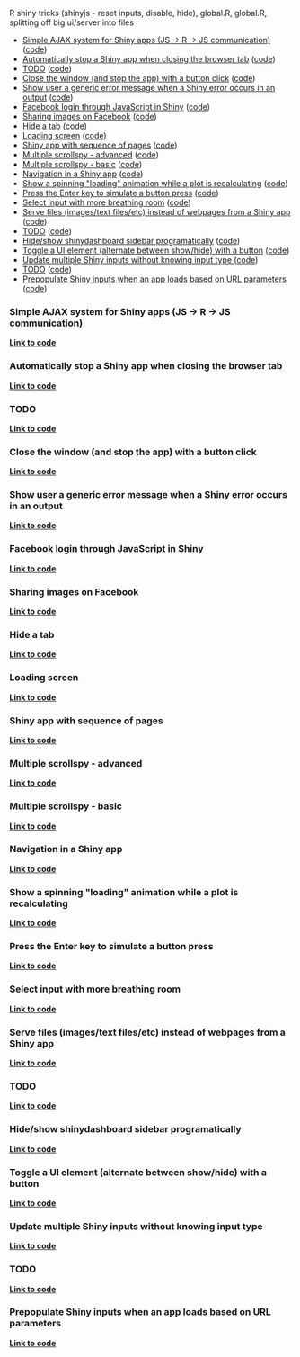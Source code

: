 R shiny tricks (shinyjs - reset inputs, disable, hide), global.R, 
global.R, splitting off big ui/server into files



- [Simple AJAX system for Shiny apps (JS -> R -> JS communication)](#api-ajax) ([code](./api-ajax))
- [Automatically stop a Shiny app when closing the browser tab](#auto-kill-app) ([code](./auto-kill-app))
- [TODO](#busy-indicator) ([code](./busy-indicator))
- [Close the window (and stop the app) with a button click](#close-window) ([code](./close-window))
- [Show user a generic error message when a Shiny error occurs in an output](#error-custom-message) ([code](./error-custom-message))
- [Facebook login through JavaScript in Shiny](#fb-login) ([code](./fb-login))
- [Sharing images on Facebook](#fb-share-img) ([code](./fb-share-img))
- [Hide a tab](#hide-tab) ([code](./hide-tab))
- [Loading screen](#loading-screen) ([code](./loading-screen))
- [Shiny app with sequence of pages](#multiple-pages) ([code](./multiple-pages))
- [Multiple scrollspy - advanced](#multiple-scrollspy-advanced) ([code](./multiple-scrollspy-advanced))
- [Multiple scrollspy - basic](#multiple-scrollspy-basic) ([code](./multiple-scrollspy-basic))
- [Navigation in a Shiny app](#navigate-history) ([code](./navigate-history))
- [Show a spinning "loading" animation while a plot is recalculating](#plot-spinner) ([code](./plot-spinner))
- [Press the Enter key to simulate a button press](#proxy-click) ([code](./proxy-click))
- [Select input with more breathing room](#select-input-large) ([code](./select-input-large))
- [Serve files (images/text files/etc) instead of webpages from a Shiny app ](#serve-images-files) ([code](./serve-images-files))
- [TODO](#server-to-ui-variable) ([code](./server-to-ui-variable))
- [Hide/show shinydashboard sidebar programatically](#shinydashboard-sidebar-hide) ([code](./shinydashboard-sidebar-hide))
- [Toggle a UI element (alternate between show/hide) with a button](#simple-toggle) ([code](./simple-toggle))
- [Update multiple Shiny inputs without knowing input type ](#update-input) ([code](./update-input))
- [TODO](#upload-file-names) ([code](./upload-file-names))
- [Prepopulate Shiny inputs when an app loads based on URL parameters](#url-inputs) ([code](./url-inputs))


<h3 id="api-ajax">Simple AJAX system for Shiny apps (JS -> R -> JS communication)</h3>

**[Link to code](./api-ajax)**


<h3 id="auto-kill-app">Automatically stop a Shiny app when closing the browser tab</h3>

**[Link to code](./auto-kill-app)**


<h3 id="busy-indicator">TODO</h3>

**[Link to code](./busy-indicator)**


<h3 id="close-window">Close the window (and stop the app) with a button click</h3>

**[Link to code](./close-window)**


<h3 id="error-custom-message">Show user a generic error message when a Shiny error occurs in an output</h3>

**[Link to code](./error-custom-message)**


<h3 id="fb-login">Facebook login through JavaScript in Shiny</h3>

**[Link to code](./fb-login)**


<h3 id="fb-share-img">Sharing images on Facebook</h3>

**[Link to code](./fb-share-img)**


<h3 id="hide-tab">Hide a tab</h3>

**[Link to code](./hide-tab)**


<h3 id="loading-screen">Loading screen</h3>

**[Link to code](./loading-screen)**


<h3 id="multiple-pages">Shiny app with sequence of pages</h3>

**[Link to code](./multiple-pages)**


<h3 id="multiple-scrollspy-advanced">Multiple scrollspy - advanced</h3>

**[Link to code](./multiple-scrollspy-advanced)**


<h3 id="multiple-scrollspy-basic">Multiple scrollspy - basic</h3>

**[Link to code](./multiple-scrollspy-basic)**


<h3 id="navigate-history">Navigation in a Shiny app</h3>

**[Link to code](./navigate-history)**


<h3 id="plot-spinner">Show a spinning "loading" animation while a plot is recalculating</h3>

**[Link to code](./plot-spinner)**


<h3 id="proxy-click">Press the Enter key to simulate a button press</h3>

**[Link to code](./proxy-click)**


<h3 id="select-input-large">Select input with more breathing room</h3>

**[Link to code](./select-input-large)**


<h3 id="serve-images-files">Serve files (images/text files/etc) instead of webpages from a Shiny app </h3>

**[Link to code](./serve-images-files)**


<h3 id="server-to-ui-variable">TODO</h3>

**[Link to code](./server-to-ui-variable)**


<h3 id="shinydashboard-sidebar-hide">Hide/show shinydashboard sidebar programatically</h3>

**[Link to code](./shinydashboard-sidebar-hide)**


<h3 id="simple-toggle">Toggle a UI element (alternate between show/hide) with a button</h3>

**[Link to code](./simple-toggle)**


<h3 id="update-input">Update multiple Shiny inputs without knowing input type </h3>

**[Link to code](./update-input)**


<h3 id="upload-file-names">TODO</h3>

**[Link to code](./upload-file-names)**


<h3 id="url-inputs">Prepopulate Shiny inputs when an app loads based on URL parameters</h3>

**[Link to code](./url-inputs)**


